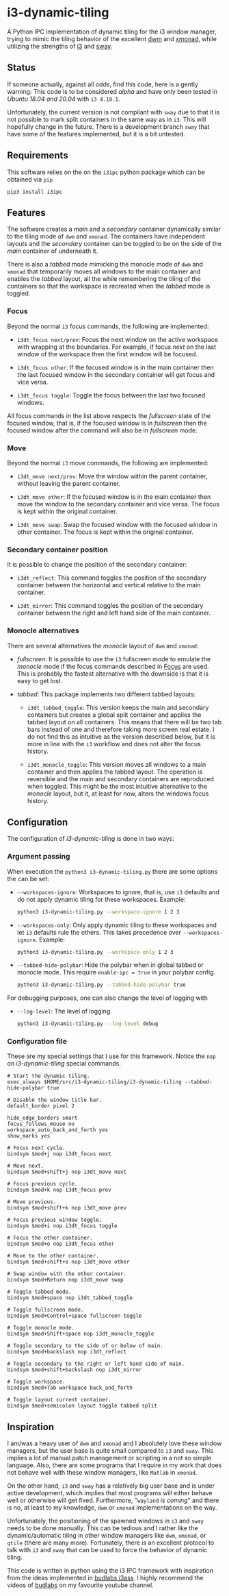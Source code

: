 # i3-dynamic-tiling

A Python IPC implementation of dynamic tiling for the i3 window manager, trying
to mimic the tiling behavior of the excellent [dwm](http://dwm.suckless.org/)
and [xmonad](https://xmonad.org/), while utilizing the strengths of
[i3](https://i3wm.org/) and [sway](https://swaywm.org/).

## Status

If someone actually, against all odds, find this code, here is a gently
warning: This code is to be considered _alpha_ and have only been tested in
_Ubuntu 18.04 and 20.04_ with `i3 4.18.1`.

Unfortunately, the current version is not compliant with `sway` due to that it
is not possible to mark split containers in the same way as in `i3`. This will
hopefully change in the future. There is a development branch `sway` that have
some of the features implemented, but it is a bit untested.

## Requirements

This software relies on the on the `i3ipc` python package which can be obtained
via `pip`

```
pip3 install i3ipc
```

## Features

The software creates a _main_ and a _secondary_ container dynamically similar
to the tiling mode of `dwm` and `xmonad`. The containers have independent
layouts and the _secondary_ container can be toggled to be on the side of the
_main_ container of underneath it.

There is also a _tabbed_ mode mimicking the monocle mode of `dwm` and `xmonad`
that temporarily moves all windows to the main container and enables the
_tabbed_ layout, all the while remembering the tiling of the containers so that
the workspace is recreated when the _tabbed_ mode is toggled.

### Focus

Beyond the normal `i3` focus commands, the following are implemented:

+ `i3dt_focus next/prev`: Focus the next window on the active workspace with
  wrapping at the boundaries. For example, if focus _next_ on the last window
  of the workspace then the first window will be focused.

+ `i3dt_focus other`: If the focused window is in the main container then the
  last focused window in the secondary container will get focus and vice versa.

+ `i3dt_focus toggle`: Toggle the focus between the last two focused windows.

All focus commands in the list above respects the _fullscreen_ state of the
focused window, that is, if the focused window is in _fullscreen_ then the
focused window after the command will also be in _fullscreen_ mode.

### Move

Beyond the normal `i3` move commands, the following are implemented:

+ `i3dt_move next/prev`: Move the window within the parent container, without
  leaving the parent container.

+ `i3dt_move other`: If the focused window is in the main container then move
  the window to the secondary container and vice versa. The focus is kept
  within the original container.

+ `i3dt_move swap`: Swap the focused window with the focused window in other
  container. The focus is kept within the original container.

### Secondary container position

It is possible to change the position of the secondary container:

+ `i3dt_reflect`: This command toggles the position of the secondary container
  between the horizontal and vertical relative to the main container.

+ `i3dt_mirror`: This command toggles the position of the secondary container
  between the right and left hand side of the main container.

### Monocle alternatives

There are several alternatives the _monocle_ layout of `dwm` and `xmonad`:

+ _fullscreen_: It is possible to use the `i3` fullscreen mode to emulate the
  _monocle_ mode if the focus commands described in [Focus](#focus) are used.
  This is probably the fastest alternative with the downside is that it is easy
  to get lost.

+ _tabbed_: This package implements two different tabbed layouts:

  + `i3dt_tabbed_toggle`: This version keeps the main and secondary containers
    but creates a global split container and applies the tabbed layout on all
    containers. This means that there will be two tab bars instead of one and
    therefore taking more screen real estate. I do not find this as intuitive
    as the version described below, but it is more in line with the `i3`
    workflow and does not alter the focus history.

  + `i3dt_monocle_toggle`: This version moves all windows to a main container
    and then applies the tabbed layout. The operation is reversible and the
    main and secondary containers are reproduced when toggled. This might be
    the most intuitive alternative to the _monocle_ layout, but it, at least
    for now, alters the windows focus history.


## Configuration

The configuration of _i3-dynamic-tiling_ is done in two ways:

### Argument passing

When execution the `python3 i3-dynamic-tiling.py` there are some options the
can be set:

- `--workspaces-ignore`: Workspaces to ignore, that is, use `i3` defaults and
  do not apply dynamic tiling for these workspaces. Example:

  ```bash
  python3 i3-dynamic-tiling.py --workspace-ignore 1 2 3
  ```

- `--workspaces-only`: Only apply dynamic tiling to these workspaces and let
  `i3` defaults rule the others. This takes precedence over
  `--workspaces-ignore`. Example:

  ```bash
  python3 i3-dynamic-tiling.py --workspace-only 1 2 3
  ```
- `--tabbed-hide-polybar`: Hide the polybar when in global tabbed or monocle
  mode. This require `enable-ipc = true` in your polybar config.

  ```bash
  python3 i3-dynamic-tiling.py --tabbed-hide-polybar true
  ```
For debugging purposes, one can also change the level of logging with

- `--log-level`: The level of logging.

  ```bash
  python3 i3-dynamic-tiling.py --log-level debug
  ```

### Configuration file

These are my special settings that I use for this framework. Notice the `nop`
on _i3-dynamic-tiling_ special commands.

```
# Start the dynamic tiling.
exec_always $HOME/src/i3-dynamic-tiling/i3-dynamic-tiling --tabbed-hide-polybar true

# Disable the window title bar.
default_border pixel 2

hide_edge_borders smart
focus_follows_mouse no
workspace_auto_back_and_forth yes
show_marks yes

# Focus next cycle.
bindsym $mod+j nop i3dt_focus next

# Move next.
bindsym $mod+shift+j nop i3dt_move next

# Focus previous cycle.
bindsym $mod+k nop i3dt_focus prev

# Move previous.
bindsym $mod+shift+k nop i3dt_move prev

# Focus previous window toggle.
bindsym $mod+i nop i3dt_focus toggle

# Focus the other container.
bindsym $mod+o nop i3dt_focus other

# Move to the other container.
bindsym $mod+shift+o nop i3dt_move other

# Swap window with the other container.
bindsym $mod+Return nop i3dt_move swap

# Toggle tabbed mode.
bindsym $mod+space nop i3dt_tabbed_toggle

# Toggle fullscreen mode.
bindsym $mod+Control+space fullscreen toggle

# Toggle monocle mode.
bindsym $mod+Shift+space nop i3dt_monocle_toggle

# Toggle secondary to the side of or below of main.
bindsym $mod+backslash nop i3dt_reflect

# Toggle secondary to the right or left hand side of main.
bindsym $mod+shift+backslash nop i3dt_mirror

# Toggle workspace.
bindsym $mod+Tab workspace back_and_forth

# Toggle layout current container.
bindsym $mod+semicolon layout toggle tabbed split
```

## Inspiration

I am/was a heavy user of `dwm` and `xmonad` and I absolutely love these window
managers, but the user base is quite small compared to `i3` and `sway`. This
implies a lot of manual patch management or scripting in a not so simple
language. Also, there are some programs that I require in my work that does
not behave well with these window managers, like `Matlab` in `xmonad`.

On the other hand, `i3` and `sway` has a relatively big user base and is under
active development, which implies that most programs will either behave well or
otherwise will get fixed. Furthermore, "`wayland` _is coming_" and there is no,
at least to my knowledge, `dwm` or `xmonad` implementations on the way.

Unfortunately, the positioning of the spawned windows in `i3` and `sway` needs
to be done manually. This can be tedious and I rather like the
dynamic/automatic tiling in other window managers like `dwm`, `xmonad`, or
`qtile` (there are many more). Fortunately, there is an excellent protocol to
talk with `i3` and `sway` that can be used to force the behavior of dynamic
tiling.

This code is written in python using the i3 IPC framework with inspiration from
the ideas implemented in [budlabs i3ass](https://github.com/budlabs/i3ass). I
highly recommend the videos of
[budlabs](https://www.youtube.com/channel/UCi8XrDg1bK_MJ0goOnbpTMQ) on my
favourite youtube channel.

